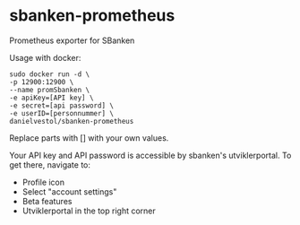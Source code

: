 # sbanken-prometheus
Prometheus exporter for SBanken

Usage with docker:

    sudo docker run -d \
    -p 12900:12900 \
    --name promSbanken \
    -e apiKey=[API key] \
    -e secret=[api password] \
    -e userID=[personnummer] \
    danielvestol/sbanken-prometheus
	
Replace parts with [] with your own values.

Your API key and API password is accessible by sbanken's utviklerportal. To get there, navigate to:

  * Profile icon
  * Select "account settings"
  * Beta features
  * Utviklerportal in the top right corner

